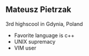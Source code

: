 
## Mateusz Pietrzak

3rd highscool in Gdynia, Poland

 - Favorite language is c++
 - UNIX supremacy
 - VIM user

<!---
MateuszPietrzak/MateuszPietrzak is a ✨ special ✨ repository because its `README.md` (this file) appears on your GitHub profile.
You can click the Preview link to take a look at your changes.
--->
